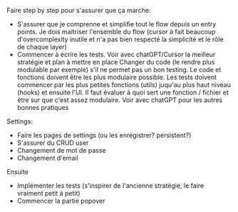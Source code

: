 Faire step by step pour s'assurer que ça marche:
- S'assurer que je comprenne et simplifie tout le flow depuis un entry points. Je dois maitriser l'ensemble du flow (cursor à fait beaucoup d'overcomplexity inutile et n'a pas bien respecté la simplicité et le rôle de chaque layer)
- Commencer à écrire les tests.
    Voir avec chatGPT/Cursor la meilleur stratégie et plan à mettre en place
    Changer du code (le rendre plus modulable par exemple) s'il ne permet pas un bon testing.
    Le code et fonctions doivent être les plus modulaire possible. Les tests doivent commencer par les plus petites fonctions (utils) juqu'au plus haut niveau (hooks) et ensuite l'UI.
    Il faut évaluer à quoi sert une fonction / fichier et être sur que c'est assez modulaire.
    Voir avec chatGPT pour les autres bonnes pratiques

Settings:
- Faire les pages de settings (ou les enregistrer? persistent?)
- S'assurer du CRUD user
- Changement de mot de passe
- Changement d'email



Ensuite
- Implémenter les tests (s'inspirer de l'ancienne stratégie, le faire vraiment petit à petit)
- Commencer la partie popover